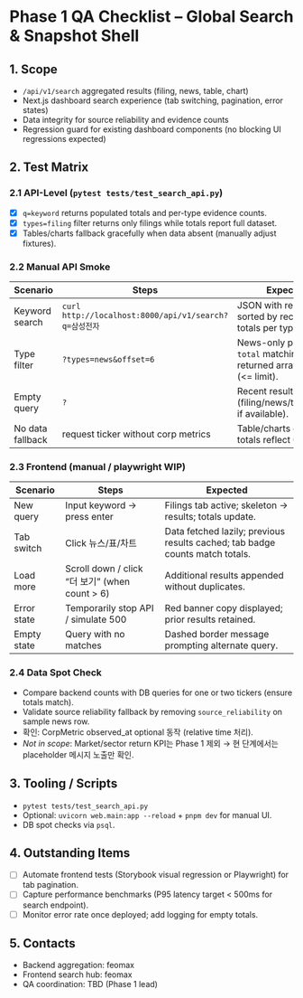 # Phase 1 QA Checklist – Global Search & Snapshot Shell

## 1. Scope
- `/api/v1/search` aggregated results (filing, news, table, chart)
- Next.js dashboard search experience (tab switching, pagination, error states)
- Data integrity for source reliability and evidence counts
- Regression guard for existing dashboard components (no blocking UI regressions expected)

## 2. Test Matrix

### 2.1 API-Level (`pytest tests/test_search_api.py`)
- [x] `q=keyword` returns populated totals and per-type evidence counts.
- [x] `types=filing` filter returns only filings while totals report full dataset.
- [x] Tables/charts fallback gracefully when data absent (manually adjust fixtures).

### 2.2 Manual API Smoke
| Scenario | Steps | Expected |
| --- | --- | --- |
| Keyword search | `curl http://localhost:8000/api/v1/search?q=삼성전자` | JSON with results sorted by recency; totals per type. |
| Type filter | `?types=news&offset=6` | News-only payload, `total` matching returned array length (<= limit). |
| Empty query | `?` | Recent results (filing/news/table/chart if available). |
| No data fallback | request ticker without corp metrics | Table/charts omitted; totals reflect 0. |

### 2.3 Frontend (manual / playwright WIP)
| Scenario | Steps | Expected |
| --- | --- | --- |
| New query | Input keyword → press enter | Filings tab active; skeleton → results; totals update. |
| Tab switch | Click 뉴스/표/차트 | Data fetched lazily; previous results cached; tab badge counts match totals. |
| Load more | Scroll down / click “더 보기” (when count > 6) | Additional results appended without duplicates. |
| Error state | Temporarily stop API / simulate 500 | Red banner copy displayed; prior results retained. |
| Empty state | Query with no matches | Dashed border message prompting alternate query. |

### 2.4 Data Spot Check
- Compare backend counts with DB queries for one or two tickers (ensure totals match).
- Validate source reliability fallback by removing `source_reliability` on sample news row.
- 확인: CorpMetric observed_at optional 동작 (relative time 처리).
- *Not in scope*: Market/sector return KPI는 Phase 1 제외 → 현 단계에서는 placeholder 메시지 노출만 확인.

## 3. Tooling / Scripts
- `pytest tests/test_search_api.py`
- Optional: `uvicorn web.main:app --reload` + `pnpm dev` for manual UI.
- DB spot checks via `psql`.

## 4. Outstanding Items
- [ ] Automate frontend tests (Storybook visual regression or Playwright) for tab pagination.
- [ ] Capture performance benchmarks (P95 latency target < 500ms for search endpoint).
- [ ] Monitor error rate once deployed; add logging for empty totals.

## 5. Contacts
- Backend aggregation: feomax
- Frontend search hub: feomax
- QA coordination: TBD (Phase 1 lead)

